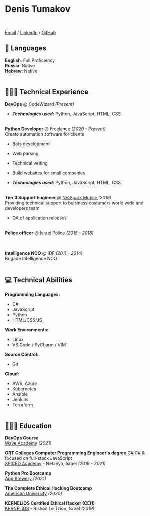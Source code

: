 # Denis Tumakov
<br>


[Email](mailto:dmarshaltu@gmail.com) / [LinkedIn](https://www.linkedin.com/in/dm2macoff/) / [GitHub](https://github.com/DmarshalTU/)

## 💬 Languages

**English**: Full Proficiency <br>
**Russia**: Native <br>
**Hebrew**: Native
<br><br>

## 👩🏼‍💻 Technical Experience

**DevOps** @ CodeWizard _(Present)_ <br>


  - **_Technologies used:_** Python, JavaScript, HTML, CSS.
<br><br>

**Python Developer** @ Freelance _(2020 - Present)_ <br>
Create automation software for clients
  - Bots development
  - Web parsing
  - Technical writing
  - Build websites for small companies

  - **_Technologies used:_** Python, JavaScript, HTML, CSS.
<br><br>

**Tier 3 Support Engineer** @ [NetSpark Mobile ](https://www.netsparkmobile.com/en/) _(2019)_ <br>
 Providing technical support to buisiness costumers world wide and developers team
  - QA of application releases
<br><br>

**Police officer** @ Israel Police _(2015 - 2018)_ <br>
    <br><br>

**Intelligence NCO** @ IDF _(2011 - 2014)_ <br>
Brigade Intelligence NCO
    <br><br>

## 💻 Technical Abilities

**Programming Languages:**<br>
  - C#
  - JavaScript
  - Python
  - HTML/CSS/JS

**Work Environments:**<br>
  - Linux
  - VS Code / PyCharm / VIM
  
**Source Control:**<br>
  - Git
  
**Cloud:**<br>
  - AWS, Azure
  - Kubernetes
  - Ansible
  - Jenkins
  - Terraform
<br><br>
    
## 👩🏼‍🎓 Education

**DevOps Course**<br>
[Wave Academy](https://www.waveacademy.co.il/) _(2021)_

**ORT Colleges Computer Programming Engineer's degree** C# C# & focused on full-stack JavaScript<br>
[SPICED Academy](https://www.spiced-academy.com/) - Netanya, Israel _(2019 - 2021)_ <br>

**Python Pro Bootcamp**<br>
[App Brewery](https://www.udemy.com/course/100-days-of-code/) _(2021)_

**The Complete Ethical Hacking Bootcamp**<br>
[American University](https://www.udemy.com/course/the-complete-ethical-hacking-bootcamp/) _(2020)_

**KERNELiOS Certified Ethical Hacker (CEH)**<br>
[KERNELiOS](https://www.kernelios.com/) - Rishon Le Tzion, Israel _(2019)_
